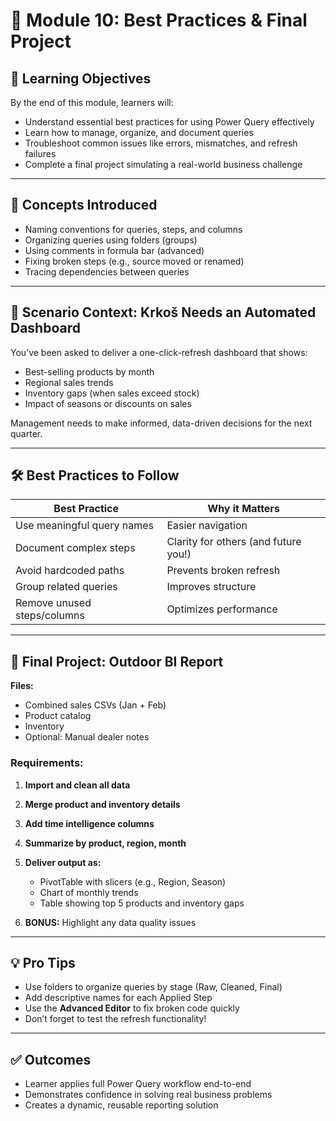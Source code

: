 # 🧠 Module 10: Best Practices & Final Project

## 🎯 Learning Objectives
By the end of this module, learners will:
- Understand essential best practices for using Power Query effectively
- Learn how to manage, organize, and document queries
- Troubleshoot common issues like errors, mismatches, and refresh failures
- Complete a final project simulating a real-world business challenge

---

## 🧠 Concepts Introduced

- Naming conventions for queries, steps, and columns
- Organizing queries using folders (groups)
- Using comments in formula bar (advanced)
- Fixing broken steps (e.g., source moved or renamed)
- Tracing dependencies between queries

---

## 🏢 Scenario Context: Krkoš Needs an Automated Dashboard

You’ve been asked to deliver a one-click-refresh dashboard that shows:

- Best-selling products by month
- Regional sales trends
- Inventory gaps (when sales exceed stock)
- Impact of seasons or discounts on sales

Management needs to make informed, data-driven decisions for the next quarter.

---

## 🛠️ Best Practices to Follow

| Best Practice             | Why it Matters             |
|---------------------------|-----------------------------|
| Use meaningful query names | Easier navigation           |
| Document complex steps     | Clarity for others (and future you!) |
| Avoid hardcoded paths      | Prevents broken refresh     |
| Group related queries      | Improves structure          |
| Remove unused steps/columns| Optimizes performance       |

---

## 🧪 Final Project: Outdoor BI Report

**Files:**
- Combined sales CSVs (Jan + Feb)
- Product catalog
- Inventory
- Optional: Manual dealer notes

### Requirements:
1. **Import and clean all data**
2. **Merge product and inventory details**
3. **Add time intelligence columns**
4. **Summarize by product, region, month**
5. **Deliver output as:**
   - PivotTable with slicers (e.g., Region, Season)
   - Chart of monthly trends
   - Table showing top 5 products and inventory gaps

6. **BONUS:** Highlight any data quality issues

---

## 💡 Pro Tips

- Use folders to organize queries by stage (Raw, Cleaned, Final)
- Add descriptive names for each Applied Step
- Use the **Advanced Editor** to fix broken code quickly
- Don’t forget to test the refresh functionality!

---

## ✅ Outcomes

- Learner applies full Power Query workflow end-to-end
- Demonstrates confidence in solving real business problems
- Creates a dynamic, reusable reporting solution
